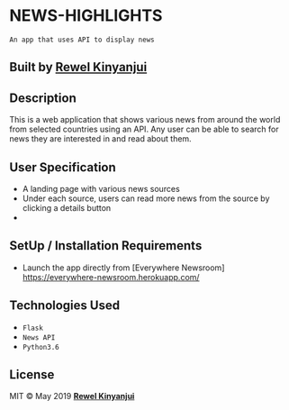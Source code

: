 # NEWS-HIGHLIGHTS
    An app that uses API to display news 
## Built by  [Rewel Kinyanjui](https://github.com/Doktatech)

## Description
This is a web application that shows various news from around the world from selected countries using an API. Any user can be able to search for news they are interested in and read about them. 
## User Specification
* A landing page with various news sources
* Under each source, users can read more news from the source by clicking a details button
*

## SetUp / Installation Requirements
* Launch the app directly from [Everywhere Newsroom] https://everywhere-newsroom.herokuapp.com/

## Technologies Used
* ```Flask```
* ```News API```
* ```Python3.6```

## License
MIT &copy; May 2019 **[Rewel Kinyanjui](https://github.com/Doktatech)** 
